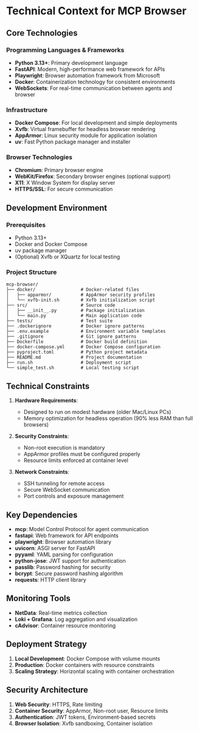 # Technical Context for MCP Browser

## Core Technologies

### Programming Languages & Frameworks
- **Python 3.13+**: Primary development language
- **FastAPI**: Modern, high-performance web framework for APIs
- **Playwright**: Browser automation framework from Microsoft
- **Docker**: Containerization technology for consistent environments
- **WebSockets**: For real-time communication between agents and browser

### Infrastructure
- **Docker Compose**: For local development and simple deployments
- **Xvfb**: Virtual framebuffer for headless browser rendering
- **AppArmor**: Linux security module for application isolation
- **uv**: Fast Python package manager and installer

### Browser Technologies
- **Chromium**: Primary browser engine
- **WebKit/Firefox**: Secondary browser engines (optional support)
- **X11**: X Window System for display server
- **HTTPS/SSL**: For secure communication

## Development Environment

### Prerequisites
- Python 3.13+
- Docker and Docker Compose
- uv package manager
- (Optional) Xvfb or XQuartz for local testing

### Project Structure
```
mcp-browser/
├── docker/                 # Docker-related files
│   ├── apparmor/           # AppArmor security profiles
│   └── xvfb-init.sh        # Xvfb initialization script
├── src/                    # Source code
│   ├── __init__.py         # Package initialization 
│   └── main.py             # Main application code
├── tests/                  # Test suite
├── .dockerignore           # Docker ignore patterns
├── .env.example            # Environment variable templates
├── .gitignore              # Git ignore patterns
├── Dockerfile              # Docker build definition
├── docker-compose.yml      # Docker Compose configuration
├── pyproject.toml          # Python project metadata
├── README.md               # Project documentation
├── run.sh                  # Deployment script
└── simple_test.sh          # Local testing script
```

## Technical Constraints

1. **Hardware Requirements**:
   - Designed to run on modest hardware (older Mac/Linux PCs)
   - Memory optimization for headless operation (90% less RAM than full browsers)

2. **Security Constraints**:
   - Non-root execution is mandatory
   - AppArmor profiles must be configured properly
   - Resource limits enforced at container level

3. **Network Constraints**:
   - SSH tunneling for remote access
   - Secure WebSocket communication
   - Port controls and exposure management

## Key Dependencies

- **mcp**: Model Control Protocol for agent communication
- **fastapi**: Web framework for API endpoints
- **playwright**: Browser automation library
- **uvicorn**: ASGI server for FastAPI
- **pyyaml**: YAML parsing for configuration
- **python-jose**: JWT support for authentication
- **passlib**: Password hashing for security
- **bcrypt**: Secure password hashing algorithm
- **requests**: HTTP client library

## Monitoring Tools

- **NetData**: Real-time metrics collection
- **Loki + Grafana**: Log aggregation and visualization
- **cAdvisor**: Container resource monitoring

## Deployment Strategy

1. **Local Development**: Docker Compose with volume mounts
2. **Production**: Docker containers with resource constraints
3. **Scaling Strategy**: Horizontal scaling with container orchestration

## Security Architecture

1. **Web Security**: HTTPS, Rate limiting
2. **Container Security**: AppArmor, Non-root user, Resource limits
3. **Authentication**: JWT tokens, Environment-based secrets
4. **Browser Isolation**: Xvfb sandboxing, Container isolation 